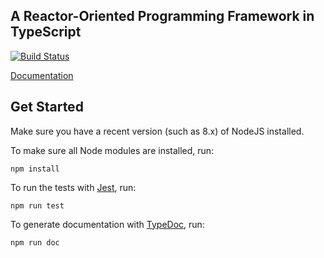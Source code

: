 A Reactor-Oriented Programming Framework in TypeScript
---

[![Build Status](https://api.travis-ci.com/icyphy/reactor-ts.svg?branch=master)](https://travis-ci.com/icyphy/reactor-ts)

[Documentation](https://lhstrh.github.io/wirewrap)


## Get Started

Make sure you have a recent version (such as 8.x) of NodeJS installed.

To make sure all Node modules are installed, run:

```
npm install
```

To run the tests with [Jest][jest], run:

```
npm run test
```

To generate documentation with [TypeDoc][typedoc], run:

```
npm run doc
```

<!-- links -->
[travis-image]: https://travis-ci.com/nebgnahz/accessor-flow.svg?token=FtzQss73KSBwcHhSsrGQ&branch=master
[documentationjs]: https://github.com/documentationjs/documentation
[typedoc]: https://typedoc.org/
[jest]: https://facebook.github.io/jest
[designs]: https://github.com/nebgnahz/accessor-flow/issues?q=is%3Aissue+is%3Aopen+label%3ADesign

